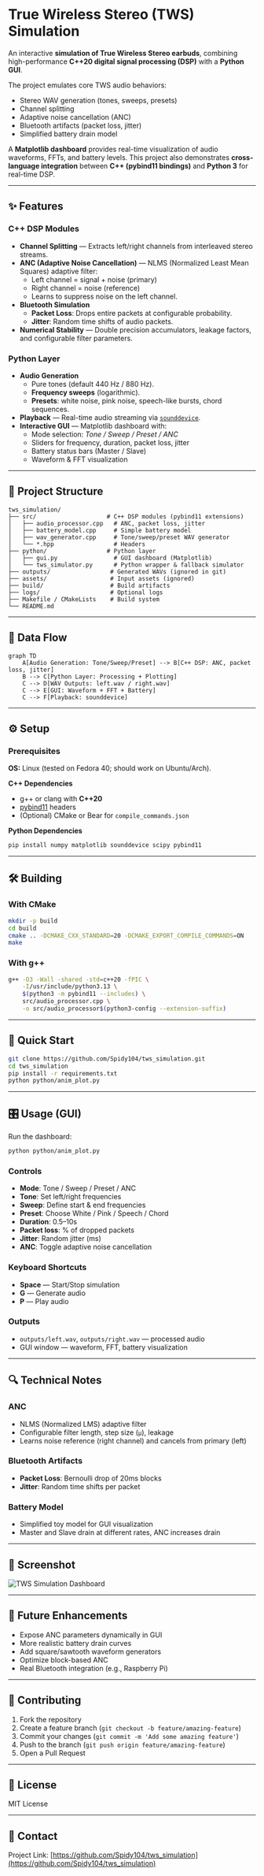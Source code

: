 # True Wireless Stereo (TWS) Simulation

An interactive **simulation of True Wireless Stereo earbuds**, combining high-performance **C++20 digital signal processing (DSP)** with a **Python GUI**.

The project emulates core TWS audio behaviors:

* Stereo WAV generation (tones, sweeps, presets)
* Channel splitting
* Adaptive noise cancellation (ANC)
* Bluetooth artifacts (packet loss, jitter)
* Simplified battery drain model

A **Matplotlib dashboard** provides real-time visualization of audio waveforms, FFTs, and battery levels.
This project also demonstrates **cross-language integration** between **C++ (pybind11 bindings)** and **Python 3** for real-time DSP.

---

## ✨ Features

### C++ DSP Modules

* **Channel Splitting** — Extracts left/right channels from interleaved stereo streams.
* **ANC (Adaptive Noise Cancellation)** — NLMS (Normalized Least Mean Squares) adaptive filter:
  * Left channel = signal + noise (primary)
  * Right channel = noise (reference)
  * Learns to suppress noise on the left channel.
* **Bluetooth Simulation**
  * **Packet Loss**: Drops entire packets at configurable probability.
  * **Jitter**: Random time shifts of audio packets.
* **Numerical Stability** — Double precision accumulators, leakage factors, and configurable filter parameters.

### Python Layer

* **Audio Generation**
  * Pure tones (default 440 Hz / 880 Hz).
  * **Frequency sweeps** (logarithmic).
  * **Presets**: white noise, pink noise, speech-like bursts, chord sequences.
* **Playback** — Real-time audio streaming via [`sounddevice`](https://python-sounddevice.readthedocs.io).
* **Interactive GUI** — Matplotlib dashboard with:
  * Mode selection: *Tone / Sweep / Preset / ANC*
  * Sliders for frequency, duration, packet loss, jitter
  * Battery status bars (Master / Slave)
  * Waveform & FFT visualization

---

## 📂 Project Structure

```
tws_simulation/
├── src/                    # C++ DSP modules (pybind11 extensions)
│   ├── audio_processor.cpp   # ANC, packet loss, jitter
│   ├── battery_model.cpp     # Simple battery model
│   ├── wav_generator.cpp     # Tone/sweep/preset WAV generator
│   └── *.hpp                 # Headers
├── python/                 # Python layer
│   ├── gui.py                # GUI dashboard (Matplotlib)
│   └── tws_simulator.py      # Python wrapper & fallback simulator
├── outputs/                 # Generated WAVs (ignored in git)
├── assets/                  # Input assets (ignored)
├── build/                   # Build artifacts
├── logs/                    # Optional logs
├── Makefile / CMakeLists    # Build system
└── README.md
```

---

## 🔄 Data Flow

```mermaid
graph TD
    A[Audio Generation: Tone/Sweep/Preset] --> B[C++ DSP: ANC, packet loss, jitter]
    B --> C[Python Layer: Processing + Plotting]
    C --> D[WAV Outputs: left.wav / right.wav]
    C --> E[GUI: Waveform + FFT + Battery]
    C --> F[Playback: sounddevice]
```

---

## ⚙️ Setup

### Prerequisites

**OS:** Linux (tested on Fedora 40; should work on Ubuntu/Arch).

**C++ Dependencies**

* g++ or clang with **C++20**
* [pybind11](https://github.com/pybind/pybind11) headers
* (Optional) CMake or Bear for `compile_commands.json`

**Python Dependencies**

```bash
pip install numpy matplotlib sounddevice scipy pybind11
```

---

## 🛠️ Building

### With CMake

```bash
mkdir -p build
cd build
cmake .. -DCMAKE_CXX_STANDARD=20 -DCMAKE_EXPORT_COMPILE_COMMANDS=ON
make
```

### With g++

```bash
g++ -O3 -Wall -shared -std=c++20 -fPIC \
    -I/usr/include/python3.13 \
    $(python3 -m pybind11 --includes) \
    src/audio_processor.cpp \
    -o src/audio_processor$(python3-config --extension-suffix)
```

---

## 🚀 Quick Start

```bash
git clone https://github.com/Spidy104/tws_simulation.git
cd tws_simulation
pip install -r requirements.txt
python python/anim_plot.py
```

---

## 🎛️ Usage (GUI)

Run the dashboard:

```bash
python python/anim_plot.py
```

### Controls

* **Mode**: Tone / Sweep / Preset / ANC
* **Tone**: Set left/right frequencies
* **Sweep**: Define start & end frequencies
* **Preset**: Choose White / Pink / Speech / Chord
* **Duration**: 0.5–10s
* **Packet loss**: % of dropped packets
* **Jitter**: Random jitter (ms)
* **ANC**: Toggle adaptive noise cancellation

### Keyboard Shortcuts

* **Space** — Start/Stop simulation
* **G** — Generate audio
* **P** — Play audio

### Outputs

* `outputs/left.wav`, `outputs/right.wav` — processed audio
* GUI window — waveform, FFT, battery visualization

---

## 🔍 Technical Notes

### ANC

* NLMS (Normalized LMS) adaptive filter
* Configurable filter length, step size (`μ`), leakage
* Learns noise reference (right channel) and cancels from primary (left)

### Bluetooth Artifacts

* **Packet Loss**: Bernoulli drop of 20ms blocks
* **Jitter**: Random time shifts per packet

### Battery Model

* Simplified toy model for GUI visualization
* Master and Slave drain at different rates, ANC increases drain

---

## 📸 Screenshot

![TWS Simulation Dashboard](image.png)

---

## 🚧 Future Enhancements

* Expose ANC parameters dynamically in GUI
* More realistic battery drain curves
* Add square/sawtooth waveform generators
* Optimize block-based ANC
* Real Bluetooth integration (e.g., Raspberry Pi)

---

## 🤝 Contributing

1. Fork the repository
2. Create a feature branch (`git checkout -b feature/amazing-feature`)
3. Commit your changes (`git commit -m 'Add some amazing feature'`)
4. Push to the branch (`git push origin feature/amazing-feature`)
5. Open a Pull Request

---

## 📜 License

MIT License

---

## 📧 Contact

Project Link: [https://github.com/Spidy104/tws_simulation](https://github.com/Spidy104/tws_simulation)
